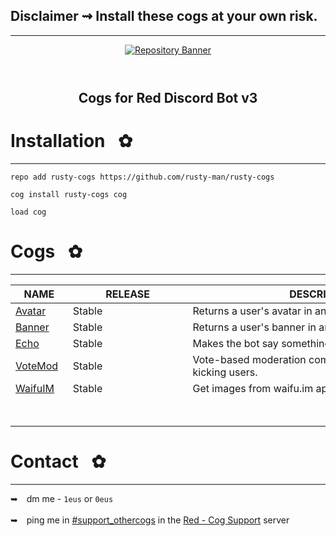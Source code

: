 ## Disclaimer ⇝ Install these cogs at your own risk. <br />
---
<!-- UP  -->
<p align="center">
  <a href="https://github.com/katanadotnet/Katana-Cogs">
    <img src="https://i.ibb.co/c6yCzXw/preview.png" alt="Repository Banner"/>
  </a>
  <br/> <br/>
  <h1 align="center"></h1>
  <h2><p align="center">Cogs for Red Discord Bot v3</h2>
      <p align="center">
</p>

# Installation⠀✿
---
```text
repo add rusty-cogs https://github.com/rusty-man/rusty-cogs
```
```text
cog install rusty-cogs cog
```
```text
load cog
```

# Cogs⠀✿
---
| NAME        | RELEASE          | DESCRIPTION                                                      |
|-------------|------------------|------------------------------------------------------------------|
| [Avatar](avatar/)      | Stable      | Returns a user's avatar in an embed                         |
| [Banner](banner/)      | Stable      | Returns a user's banner in an embed                         |
| [Echo](echo/)          | Stable      | Makes the bot say something in the specified channel.       |
| [VoteMod](votemod/)    | Stable      | Vote-based moderation command for banning / kicking users.  |
| [WaifuIM](waifuim/)    | Stable      | Get images from waifu.im api (credits: PhantomNimbi)        |
|⠀   ⠀                   |⠀⠀⠀⠀⠀⠀⠀⠀⠀⠀⠀⠀⠀⠀⠀|⠀⠀⠀⠀ ⠀⠀⠀⠀⠀⠀⠀                                         |

# Contact⠀✿
---
➥ dm me - `1eus` or `0eus`
<br /> <br/>
➥ ping me in [#support_othercogs](https://discord.com/channels/240154543684321280/240212783503900673) in the [Red - Cog Support](https://discord.gg/red-cog-support-240154543684321280) server
